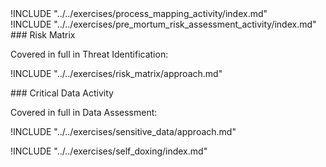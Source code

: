 
<div class="boxtext">
!INCLUDE "../../exercises/process_mapping_activity/index.md"
</div>

<div class="boxtext">
!INCLUDE "../../exercises/pre_mortum_risk_assessment_activity/index.md"
</div>

<div class="boxtext">
### Risk Matrix 

Covered in full in Threat Identification:

!INCLUDE "../../exercises/risk_matrix/approach.md"
</div>

<div class="boxtext">
### Critical Data Activity

Covered in full in Data Assessment:

!INCLUDE "../../exercises/sensitive_data/approach.md"
</div>

<div class="boxtext">
!INCLUDE "../../exercises/self_doxing/index.md"
</div>
